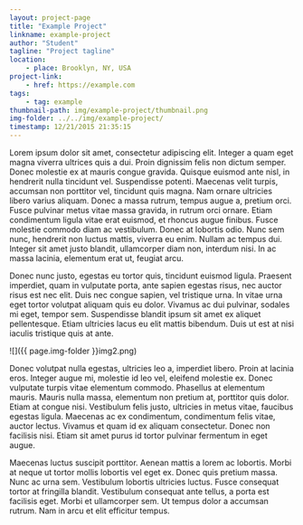 ```yaml
---
layout: project-page
title: "Example Project"
linkname: example-project
author: "Student"
tagline: "Project tagline"
location:
    - place: Brooklyn, NY, USA
project-link:
    - href: https://example.com
tags:
    - tag: example
thumbnail-path: img/example-project/thumbnail.png
img-folder: ../../img/example-project/
timestamp: 12/21/2015 21:35:15
---
```


 Lorem ipsum dolor sit amet, consectetur adipiscing elit. Integer a quam eget magna viverra ultrices quis a dui. Proin dignissim felis non dictum semper. Donec molestie ex at mauris congue gravida. Quisque euismod ante nisl, in hendrerit nulla tincidunt vel. Suspendisse potenti. Maecenas velit turpis, accumsan non porttitor vel, tincidunt quis magna. Nam ornare ultricies libero varius aliquam. Donec a massa rutrum, tempus augue a, pretium orci. Fusce pulvinar metus vitae massa gravida, in rutrum orci ornare. Etiam condimentum ligula vitae erat euismod, et rhoncus augue finibus. Fusce molestie commodo diam ac vestibulum. Donec at lobortis odio. Nunc sem nunc, hendrerit non luctus mattis, viverra eu enim. Nullam ac tempus dui. Integer sit amet justo blandit, ullamcorper diam non, interdum nisi. In ac massa lacinia, elementum erat ut, feugiat arcu.

Donec nunc justo, egestas eu tortor quis, tincidunt euismod ligula. Praesent imperdiet, quam in vulputate porta, ante sapien egestas risus, nec auctor risus est nec elit. Duis nec congue sapien, vel tristique urna. In vitae urna eget tortor volutpat aliquam quis eu dolor. Vivamus ac dui pulvinar, sodales mi eget, tempor sem. Suspendisse blandit ipsum sit amet ex aliquet pellentesque. Etiam ultricies lacus eu elit mattis bibendum. Duis ut est at nisi iaculis tristique quis at ante.

![]({{ page.img-folder }}img2.png)

Donec volutpat nulla egestas, ultricies leo a, imperdiet libero. Proin at lacinia eros. Integer augue mi, molestie id leo vel, eleifend molestie ex. Donec vulputate turpis vitae elementum commodo. Phasellus at elementum mauris. Mauris nulla massa, elementum non pretium at, porttitor quis dolor. Etiam at congue nisi. Vestibulum felis justo, ultricies in metus vitae, faucibus egestas ligula. Maecenas ac ex condimentum, condimentum felis vitae, auctor lectus. Vivamus et quam id ex aliquam consectetur. Donec non facilisis nisi. Etiam sit amet purus id tortor pulvinar fermentum in eget augue.

Maecenas luctus suscipit porttitor. Aenean mattis a lorem ac lobortis. Morbi at neque ut tortor mollis lobortis vel eget ex. Donec quis pretium massa. Nunc ac urna sem. Vestibulum lobortis ultricies luctus. Fusce consequat tortor at fringilla blandit. Vestibulum consequat ante tellus, a porta est facilisis eget. Morbi et ullamcorper sem. Ut tempus dolor a accumsan rutrum. Nam in arcu et elit efficitur tempus. 
